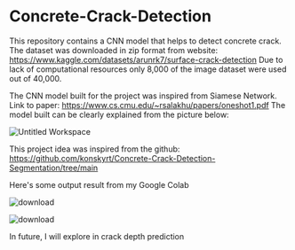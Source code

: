 # Concrete-Crack-Detection
This repository contains a CNN model that helps to detect concrete crack.
The dataset was downloaded in zip format from website: https://www.kaggle.com/datasets/arunrk7/surface-crack-detection
Due to lack of computational resources only 8,000 of the image dataset were used out of 40,000.

The CNN model built for the project was inspired from Siamese Network. Link to paper: https://www.cs.cmu.edu/~rsalakhu/papers/oneshot1.pdf
The model built can be clearly explained from the picture below:

![Untitled Workspace](https://github.com/Ishan-Banjara/Concrete-Crack-Detection/assets/173018533/96b7a434-839c-4581-8132-b62dc878fdfd)

This project idea was inspired from the github: https://github.com/konskyrt/Concrete-Crack-Detection-Segmentation/tree/main

Here's some output result from my Google Colab

![download](https://github.com/Ishan-Banjara/Concrete-Crack-Detection/assets/173018533/e1c6ca7f-33b8-402e-b41f-1cf03620004e)

![download](https://github.com/Ishan-Banjara/Concrete-Crack-Detection/assets/173018533/2808fd09-45dc-490e-b67e-622bc7795cb6)

In future, I will explore in crack depth prediction
